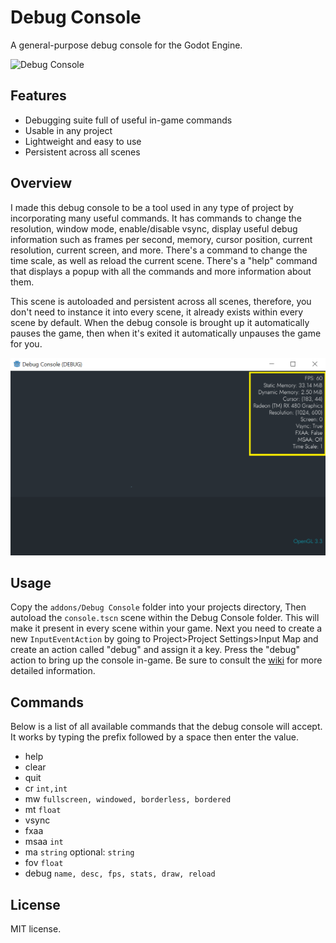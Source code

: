 # Debug Console
A general-purpose debug console for the Godot Engine.

![Debug Console](screenshots/Debug-Console-Demov1.gif)
## Features
- Debugging suite full of useful in-game commands
- Usable in any project
- Lightweight and easy to use
- Persistent across all scenes

## Overview
I made this debug console to be a tool used in any type of project by incorporating many useful commands. It has commands to change the resolution, window mode, enable/disable vsync, display useful debug information such as frames per second, memory, cursor position, current resolution, current screen, and more. There's a command to change the time scale, as well as reload the current scene. There's a "help" command that displays a popup with all the commands and more information about them.

This scene is autoloaded and persistent across all scenes, therefore, you don't need to instance it into every scene, it already exists within every scene by default. When the debug console is brought up it automatically pauses the game, then when it's exited it automatically unpauses the game for you.

![Debug Stats](https://raw.githubusercontent.com/SirQuartz/debugconsole/main/screenshots/Debug%20stats.PNG)

## Usage
Copy the `addons/Debug Console` folder into your projects directory, Then autoload the `console.tscn` scene within the Debug Console folder. This will make it present in every scene within your game. Next you need to create a new `InputEventAction` by going to Project>Project Settings>Input Map and create an action called "debug" and assign it a key. Press the "debug" action to bring up the console in-game. Be sure to consult the [wiki](https://github.com/SirQuartz/debugconsole/wiki) for more detailed information.

## Commands
Below is a list of all available commands that the debug console will accept. It works by typing the prefix followed by a space then enter the value.
- help
- clear
- quit
- cr `int,int`
- mw `fullscreen, windowed, borderless, bordered`
- mt `float`
- vsync
- fxaa
- msaa `int`
- ma `string` optional: `string`
- fov `float`
- debug `name, desc, fps, stats, draw, reload`

## License
MIT license.
